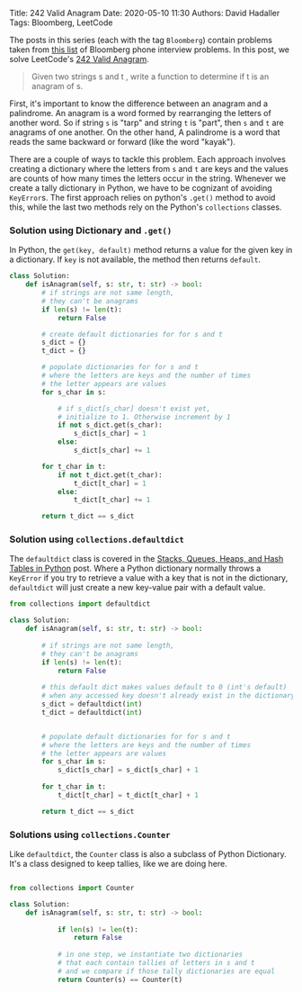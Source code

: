 Title: 242 Valid Anagram
Date: 2020-05-10 11:30
Authors: David Hadaller
Tags: Bloomberg, LeetCode

The posts in this series (each with the tag `Bloomberg`) contain problems taken from [this list](https://leetcode.com/discuss/interview-question/439548/Bloomberg-Phone-Interview-Questions) of Bloomberg phone interview problems. In this post, we solve LeetCode's [242 Valid Anagram](https://leetcode.com/problems/valid-anagram/). 

> Given two strings s and t , write a function to determine if t is an anagram of s.

First, it's important to know the difference between an anagram and a palindrome. An anagram is a word formed by rearranging the letters of another word. So if string `s` is "tarp" and string `t` is "part", then `s` and `t` are anagrams of one another. On the other hand, A palindrome is a word that reads the same backward or forward (like the word "kayak").

There are a couple of ways to tackle this problem. Each approach involves creating a dictionary where the letters from `s` and `t` are keys and the values are counts of how many times the letters occur in the string. Whenever we create a tally dictionary in Python, we have to be cognizant of avoiding `KeyError`s. The first approach relies on python's `.get()` method to avoid this, while the last two methods rely on the Python's `collections` classes. 

### Solution using Dictionary and `.get()`

In Python, the `get(key, default)` method returns a value for the given key in a dictionary. If `key` is not available, the method then returns `default`. 

```python
class Solution:
    def isAnagram(self, s: str, t: str) -> bool:
        # if strings are not same length, 
        # they can't be anagrams
        if len(s) != len(t):
            return False

        # create default dictionaries for for s and t
        s_dict = {}
        t_dict = {}

        # populate dictionaries for for s and t
        # where the letters are keys and the number of times
        # the letter appears are values
        for s_char in s: 

        	# if s_dict[s_char] doesn't exist yet, 
        	# initialize to 1. Otherwise increment by 1
            if not s_dict.get(s_char):
                s_dict[s_char] = 1
            else:
                s_dict[s_char] += 1

        for t_char in t:
            if not t_dict.get(t_char):
                t_dict[t_char] = 1
            else:
                t_dict[t_char] += 1

        return t_dict == s_dict

```


### Solution using `collections.defaultdict`

The `defaultdict` class is covered in the [Stacks, Queues, Heaps, and Hash Tables in Python]({filename}useful_python_libraries.md) post. Where a Python dictionary normally throws a `KeyError` if you try to retrieve a value with a key that is not in the dictionary, `defaultdict` will just create a new key-value pair with a default value.


```python
from collections import defaultdict 

class Solution:
    def isAnagram(self, s: str, t: str) -> bool:
        
        # if strings are not same length, 
        # they can't be anagrams
        if len(s) != len(t):
            return False
        
        # this default dict makes values default to 0 (int's default) 
        # when any accessed key doesn't already exist in the dictionary
        s_dict = defaultdict(int)
        t_dict = defaultdict(int)


  		# populate default dictionaries for for s and t
  		# where the letters are keys and the number of times
  		# the letter appears are values
        for s_char in s: 
            s_dict[s_char] = s_dict[s_char] + 1
        
        for t_char in t:
            t_dict[t_char] = t_dict[t_char] + 1 

        return t_dict == s_dict
```

### Solutions using `collections.Counter` 

Like `defaultdict`, the `Counter` class is also a subclass of Python Dictionary. It's a class designed to keep tallies, like we are doing here. 

```python

from collections import Counter 

class Solution:
    def isAnagram(self, s: str, t: str) -> bool:
            
            if len(s) != len(t):
                return False
        
        	# in one step, we instantiate two dictionaries 
        	# that each contain tallies of letters in s and t
        	# and we compare if those tally dictionaries are equal
            return Counter(s) == Counter(t)
```

